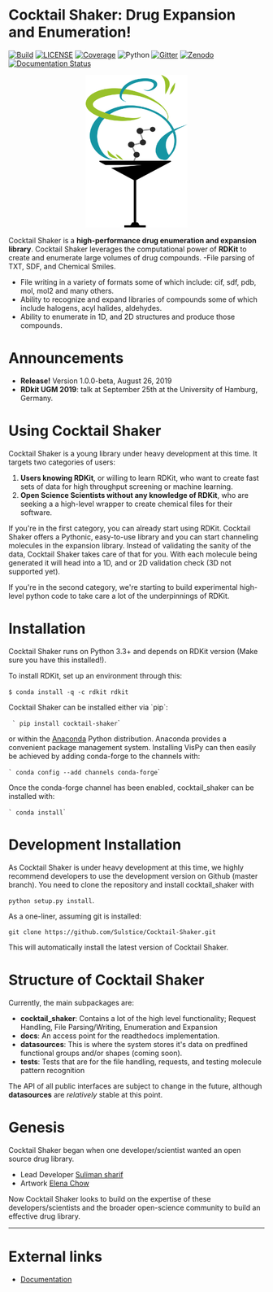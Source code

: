 Cocktail Shaker: Drug Expansion and Enumeration!
================================================

[![Build](https://travis-ci.org/Sulstice/Cocktail-Shaker.svg?branch=master)](https://travis-ci.org/Sulstice/Cocktail-Shaker)
[![LICENSE](https://img.shields.io/badge/license-new%20BSD-blue.svg)](https://github.com/Sulstice/Cocktail-Shaker/blob/master/LICENSE)
[![Coverage](https://coveralls.io/repos/github/Sulstice/Cocktail-Shaker/badge.svg?branch=master)](https://coveralls.io/github/Sulstice/Cocktail-Shaker?branch=master)
![Python](https://img.shields.io/badge/python-3.6-blue.svg)
[![Gitter](https://badges.gitter.im/Cocktail-Shaker/community.svg)](https://gitter.im/Cocktail-Shaker/community?utm_source=badge&utm_medium=badge&utm_campaign=pr-badge&utm_content=badge)
[![Zenodo](https://zenodo.org/badge/170644606.svg)](https://zenodo.org/badge/latestdoi/170644606)
[![Documentation Status](https://readthedocs.org/projects/cocktail-shaker/badge/?version=latest)](https://cocktail-shaker.readthedocs.io/en/latest/?badge=latest)

<p align="center">
  <img width="200" height="300" src="images/logoshaker.png">
</p>

Cocktail Shaker is a **high-performance drug enumeration and expansion
library**. Cocktail Shaker leverages the computational power of
**RDKit** to create and enumerate large volumes of drug compounds. 
-File parsing of TXT, SDF, and Chemical Smiles.
- File writing in a variety of formats some of which include: cif, sdf, pdb, mol, mol2 and many others.
- Ability to recognize and expand libraries of compounds some of which include halogens, acyl halides, aldehydes. 
- Ability to enumerate in 1D, and 2D structures and produce those compounds.

Announcements
=============

-   **Release!** Version 1.0.0-beta, August 26, 2019
-   **RDkit UGM 2019**: talk at September 25th at the University of
    Hamburg, Germany.

Using Cocktail Shaker
=====================

Cocktail Shaker is a young library under heavy development at this time.
It targets two categories of users:

1.  **Users knowing RDKit**, or willing to learn RDKit, who want to
    create fast sets of data for high throughput screening or machine
    learning.
2.  **Open Science Scientists without any knowledge of RDKit**, who are
    seeking a a high-level wrapper to create chemical files for their
    software.

If you're in the first category, you can already start using RDKit.
Cocktail Shaker offers a Pythonic, easy-to-use library and you can start
channeling molecules in the expansion library. Instead of validating the
sanity of the data, Cocktail Shaker takes care of that for you. With
each molecule being generated it will head into a 1D, and or 2D
validation check (3D not supported yet).

If you're in the second category, we're starting to build experimental
high-level python code to take care a lot of the underpinnings of RDKit.

Installation 
==================

Cocktail Shaker runs on Python 3.3+ and depends on RDKit version (Make sure you have this installed!).

To install RDKit, set up an environment through this:

``` $ conda install -q -c rdkit rdkit ```

Cocktail Shaker can be installed either via \`pip\`:

`` ` pip install cocktail-shaker``\`

or within the [Anaconda](https://www.anaconda.com/download/) Python
distribution. Anaconda provides a convenient package management system.
Installing VisPy can then easily be achieved by adding conda-forge to
the channels with:

`` ` conda config --add channels conda-forge ``\`

Once the conda-forge channel has been enabled, cocktail_shaker can be installed
with:

`` ` conda install ``\`

Development Installation
========================

As Cocktail Shaker is under heavy development at this time, we highly
recommend developers to use the development version on Github (master
branch). You need to clone the repository and install cocktail_shaker with

`python setup.py install`.

As a one-liner, assuming git is installed:

    git clone https://github.com/Sulstice/Cocktail-Shaker.git

This will automatically install the latest version of Cocktail Shaker.

Structure of Cocktail Shaker
============================

Currently, the main subpackages are:

-   **cocktail_shaker**: Contains a lot of the high level functionality; Request
    Handling, File Parsing/Writing, Enumeration and Expansion
-   **docs**: An access point for the readthedocs implementation.
-   **datasources**: This is where the system stores it's data on
    predfined functional groups and/or shapes (coming soon).
-   **tests**: Tests that are for the file handling, requests, and
    testing molecule pattern recognition

The API of all public interfaces are subject to change in the future,
although **datasources** are *relatively* stable at this point.

Genesis
=======

Cocktail Shaker began when one developer/scientist wanted an open source
drug library.

- Lead Developer [Suliman sharif](http://sulstice.github.io/)
- Artwork [Elena Chow](http://www.chowelena.com/)

Now Cocktail Shaker looks to build on the expertise of these
developers/scientists and the broader open-science community to build an
effective drug library.

* * * * *

External links
==============

-   [Documentation](http://cocktail-shaker.readthedocs.org)

